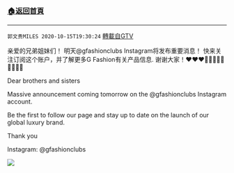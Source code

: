 ﻿###  [:house:返回首頁](https://github.com/ourhimalayas/txt)
---

`郭文贵MILES 2020-10-15T19:30:24` [轉載自GTV](https://gtv.org/web/#/UserInfo/5e596957357cc612d35a8044)

亲爱的兄弟姐妹们！ 
明天@gfashionclubs Instagram将发布重要消息！ 快来关注订阅这个账户，并了解更多G Fashion有关产品信息. 谢谢大家！❤️❤️❤️🙏🙏🙏🙏🔥🔥🔥🔥🔥

Dear brothers and sisters

Massive announcement coming tomorrow on the @gfashionclubs Instagram account. 

Be the first to follow our page and stay up to date on the launch of our global luxury brand. 

Thank you 

Instagram: @gfashionclubs

![](https://filegroup.gtv.org/cdn-cgi/image/width=600/https://filegroup.gtv.org/group4/default/20201015/19/30/0/d09047cf9288cbfc46f28f67e42bc0fb.jpeg)
